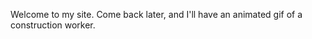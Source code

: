 ---
---
Welcome to my site. Come back later, and I'll have an animated gif of a construction worker.

